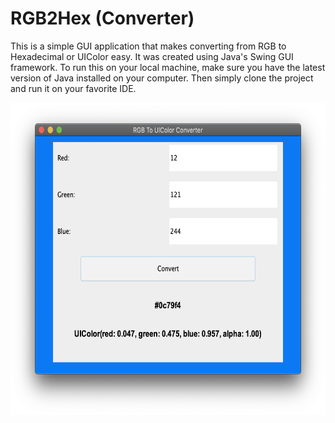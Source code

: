 # RGB2Hex (Converter)
This is a simple GUI application that makes converting from RGB to Hexadecimal or UIColor easy. It was created using Java's Swing GUI framework. To run this on your local machine, make sure you have the latest version of Java installed on your computer. Then simply clone the project and run it on your favorite IDE. 

<p align="center">
  <img height=500 src="screenshot.png" />
</p>
